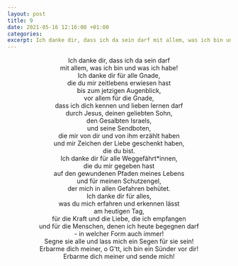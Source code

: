 ```yaml
---
layout: post
title: 9
date: 2021-05-16 12:16:00 +01:00
categories: 
excerpt: Ich danke dir, dass ich da sein darf mit allem, was ich bin und was ich habe!
---
```


<p align="center">Ich danke dir, dass ich da sein darf<br/>
mit allem, was ich bin und was ich habe!<br/>
Ich danke dir für alle Gnade,<br/>
die du mir zeitlebens erwiesen hast<br/>
bis zum jetzigen Augenblick,<br/>
vor allem für die Gnade,<br/>
dass ich dich kennen und lieben lernen darf<br/>
durch Jesus, deinen geliebten Sohn,<br/>
den Gesalbten Israels,<br/>
und seine Sendboten,<br/>
die mir von dir und von ihm erzählt haben<br/>
und mir Zeichen der Liebe geschenkt haben,<br/>
die du bist.<br/>
Ich danke dir für alle Weggefährt*innen,<br/>
die du mir gegeben hast<br/>
auf den gewundenen Pfaden meines Lebens<br/>
und für meinen Schutzengel,<br/>
der mich in allen Gefahren behütet.<br/>
Ich danke dir für alles,<br/>
was du mich erfahren und erkennen lässt<br/>
am heutigen Tag,<br/>
für die Kraft und die Liebe, die ich empfangen<br/>
und für die Menschen, denen ich heute begegnen darf<br/>
- in welcher Form auch immer!<br/>
Segne sie alle und lass mich ein Segen für sie sein!<br/>
Erbarme dich meiner, o G’tt, ich bin ein Sünder vor dir!<br/>
Erbarme dich meiner und sende mich!</p>

